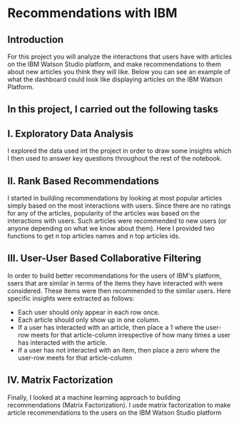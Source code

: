 # Recommendations with IBM
## Introduction
For this project you will analyze the interactions that users have with articles on the IBM Watson Studio platform, and make recommendations to them about new articles you think they will like. Below you can see an example of what the dashboard could look like displaying articles on the IBM Watson Platform.

## In this project, I carried out the following tasks

## I. Exploratory Data Analysis
   I explored the data used int the project in order to draw some insights which I then used to answer key questions throughout the rest of the notebook.

## II. Rank Based Recommendations
   I started in building recommendations by looking at most popular articles simply based on the most interactions with users. Since there are no ratings for any of the articles, popularity of the articles was based on the interactions with users. Such articles were recommended to new users (or anyone depending on what we know about them). Here I provided two functions to get n top articles names and n top articles ids.

## III. User-User Based Collaborative Filtering
   In order to build better recommendations for the users of IBM's platform, ssers that are similar in terms of the items they have interacted with were considered. These items were then recommended to the similar users. Here specific insights were extracted as follows: 
   - Each user should only appear in each row once.
   - Each article should only show up in one column.
   - If a user has interacted with an article, then place a 1 where the user-row meets for that article-column irrespective of how 
     many times a user has interacted with the article.
   - If a user has not interacted with an item, then place a zero where the user-row meets for that article-column

## IV. Matrix Factorization
   Finally, I looked at a machine learning approach to building recommendations (Matrix Factorization). I usde matrix factorization to make article recommendations to the users on the IBM Watson Studio platform
